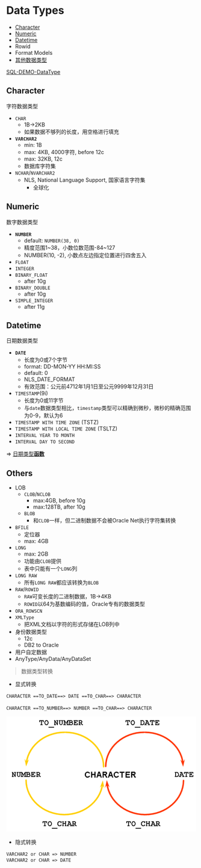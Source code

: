 # Data Types

- [Character](#character)
- [Numeric](#numeric)
- [Datetime](#datetime)
- Rowid
- Format Models
- [其他数据类型](#others)

[SQL-DEMO-DataType](../../scripts/dev/todo/datatype.sql)

## Character
字符数据类型

- `CHAR`
  - 1B->2KB
  - 如果数据不够列的长度，用空格进行填充
- **`VARCHAR2`**
  - min: 1B
  - max: 4KB, 4000字符, before 12c
  - max: 32KB, 12c
  - 数据库字符集
- `NCHAR`/`NVARCHAR2`
  - NLS, National Language Support, 国家语言字符集
    - 全球化


## Numeric
数字数据类型

- **`NUMBER`**
  - default: `NUMBER(38, 0)`
  - 精度范围1~38，小数位数范围-84~127
  - NUMBER(10, -2), 小数点左边指定位置进行四舍五入
- `FLOAT`
- `INTEGER`
- `BINARY_FLOAT`
  - after 10g
- `BINARY_DOUBLE`
  - after 10g
- `SIMPLE_INTEGER`
  - after 11g


## Datetime
日期数据类型

- **`DATE`**
  - 长度为0或7个字节
  - format: DD-MON-YY HH:MI:SS
  - default: 0
  - NLS_DATE_FORMAT
  - 有效范围：公元前4712年1月1日至公元9999年12月31日
- `TIMESTAMP`(9i)
  - 长度为0或11字节
  - 与`date`数据类型相比，`timestamp`类型可以精确到微秒，微秒的精确范围为0-9，默认为6
- `TIMESTAMP WITH TIME ZONE` (TSTZ)
- `TIMESTAMP WITH LOCAL TIME ZONE` (TSLTZ)
- `INTERVAL YEAR TO MONTH`
- `INTERVAL DAY TO SECOND`

=> [日期类型**函数**](../todo/function/Function.md)


## Others

- LOB
  - `CLOB`/`NCLOB`
    - max:4GB, before 10g
    - max:128TB, after 10g
  - `BLOB`
    - 和`CLOB`一样，但二进制数据不会被Oracle Net执行字符集转换
- `BFILE`
  - 定位器
  - max: 4GB
- `LONG`
  - max: 2GB
  - 功能由`CLOB`提供
  - 表中只能有一个`LONG`列
- `LONG RAW`
  - 所有`LONG RAW`都应该转换为`BLOB`
- `RAW`/`ROWID`
  - `RAW`可变长度的二进制数据，1B->4KB
  - `ROWID`以64为基数编码的值，Oracle专有的数据类型
- `ORA_ROWSCN`
- `XMLType`
  - 把XML文档以字符的形式存储在LOB列中
- 身份数据类型
  - 12c
  - DB2 to Oracle
- 用户自定数据
- AnyType/AnyData/AnyDataSet

> 数据类型转换

- 显式转换
```oracle
CHARACTER ==TO_DATE==> DATE ==TO_CHAR==> CHARACTER

CHARACTER ==TO_NUMBER==> NUMBER ==TO_CHAR==> CHARACTER
```

![显示转换](../img/dataType_trans.png)

- 隐式转换
```oracle
VARCHAR2 or CHAR => NUMBER
VARCHAR2 or CHAR => DATE
```


